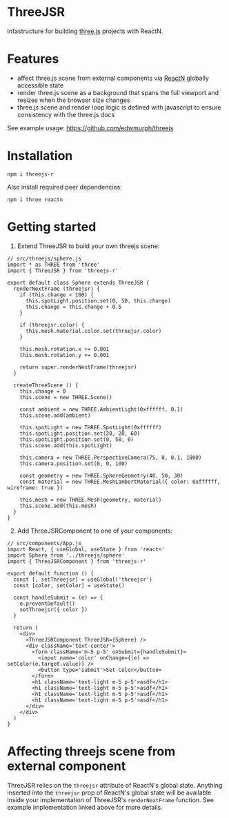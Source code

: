 # ThreeJSR

Infastructure for building [three.js](https://threejs.org/) projects with ReactN.

# Features

- affect three.js scene from external components via [ReactN](https://github.com/CharlesStover/reactn) globally accessible state
- render three.js scene as a background that spans the full viewport and resizes when the browser size changes
- three.js scene and render loop logic is defined with javascript to ensure consistency with the three.js docs

See example usage: https://github.com/edwmurph/threejs

# Installation

```
npm i threejs-r
```
Also install required peer dependencies:
```
npm i three reactn
```

# Getting started

1. Extend ThreeJSR to build your own threejs scene:
```
// src/threejs/sphere.js
import * as THREE from 'three'
import { ThreeJSR } from 'threejs-r'

export default class Sphere extends ThreeJSR {
  renderNextFrame (threejsr) {
    if (this.change < 100) {
      this.spotLight.position.set(0, 50, this.change)
      this.change = this.change + 0.5
    }

    if (threejsr.color) {
      this.mesh.material.color.set(threejsr.color)
    }

    this.mesh.rotation.x += 0.001
    this.mesh.rotation.y += 0.001

    return super.renderNextFrame(threejsr)
  }

  createThreeScene () {
    this.change = 0
    this.scene = new THREE.Scene()

    const ambient = new THREE.AmbientLight(0xffffff, 0.1)
    this.scene.add(ambient)

    this.spotLight = new THREE.SpotLight(0xffffff)
    this.spotLight.position.set(20, 20, 60)
    this.spotLight.position.set(0, 50, 0)
    this.scene.add(this.spotLight)

    this.camera = new THREE.PerspectiveCamera(75, 0, 0.1, 1000)
    this.camera.position.set(0, 0, 100)

    const geometry = new THREE.SphereGeometry(40, 50, 30)
    const material = new THREE.MeshLambertMaterial({ color: 0xffffff, wireframe: true })

    this.mesh = new THREE.Mesh(geometry, material)
    this.scene.add(this.mesh)
  }
}
```

2. Add ThreeJSRComponent to one of your components:
```
// src/components/App.js
import React, { useGlobal, useState } from 'reactn'
import Sphere from '../threejs/sphere'
import { ThreeJSRComponent } from 'threejs-r'

export default function () {
  const [, setThreejsr] = useGlobal('threejsr')
  const [color, setColor] = useState()

  const handleSubmit = (e) => {
    e.preventDefault()
    setThreejsr({ color })
  }

  return (
    <div>
      <ThreeJSRComponent ThreeJSR={Sphere} />
      <div className='text-center'>
        <form className='m-5 p-5' onSubmit={handleSubmit}>
          <input name='color' onChange={(e) => setColor(e.target.value)} />
          <button type='submit'>Set Color</button>
        </form>
        <h1 className='text-light m-5 p-5'>asdf</h1>
        <h1 className='text-light m-5 p-5'>asdf</h1>
        <h1 className='text-light m-5 p-5'>asdf</h1>
        <h1 className='text-light m-5 p-5'>asdf</h1>
      </div>
    </div>
  )
}
```

# Affecting threejs scene from external component

ThreeJSR relies on the `threejsr` attribute of ReactN's global state. Anything inserted into the `threejsr` prop of ReactN's global state will be available inside your implementation of ThreeJSR's `renderNextFrame` function. See example implementation linked above for more details.

